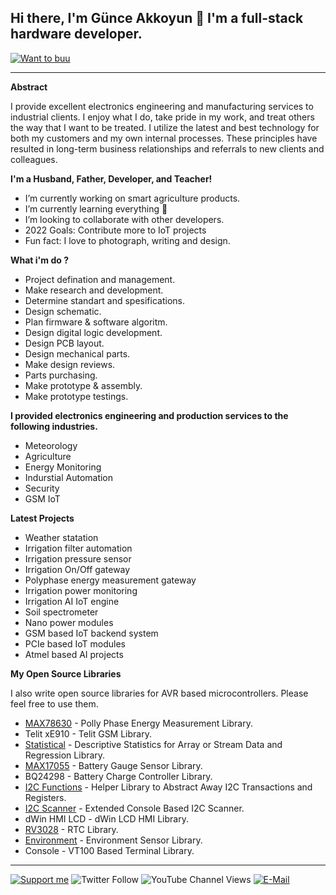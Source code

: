 ## Hi there, I'm Günce Akkoyun 👋 I'm a full-stack hardware developer.

[![Want to buu](https://img.shields.io/badge/Web_Store-Tindie-blue.svg)](https://www.tindie.com/stores/akkoyun)


---

**Abstract**

I provide excellent electronics engineering and manufacturing services to industrial clients. I enjoy what I do, take pride in my work, and treat others the way that I want to be treated. I utilize the latest and best technology for both my customers and my own internal processes. These principles have resulted in long-term business relationships and referrals to new clients and colleagues.

**I'm a Husband, Father, Developer, and Teacher!**

  - I’m currently working on smart agriculture products.
  - I’m currently learning everything 🤣
  - I’m looking to collaborate with other developers.
  - 2022 Goals: Contribute more to IoT projects
  - Fun fact: I love to photograph, writing and design.

**What i'm do ?**

  - Project defination and management.
  - Make research and development.
  - Determine standart and spesifications.
  - Design schematic.
  - Plan firmware & software algoritm.
  - Design digital logic development.
  - Design PCB layout.
  - Design mechanical parts.
  - Make design reviews.
  - Parts purchasing.
  - Make prototype & assembly.
  - Make prototype testings.

**I provided electronics engineering and production services to the following industries.**

  - Meteorology
  - Agriculture
  - Energy Monitoring
  - Indurstial Automation
  - Security
  - GSM IoT

**Latest Projects**

  - Weather statation
  - Irrigation filter automation
  - Irrigation pressure sensor
  - Irrigation On/Off gateway
  - Polyphase energy measurement gateway
  - Irrigation power monitoring
  - Irrigation AI IoT engine
  - Soil spectrometer
  - Nano power modules
  - GSM based IoT backend system
  - PCIe based IoT modules
  - Atmel based AI projects

**My Open Source Libraries**

I also write open source libraries for AVR based microcontrollers. Please feel free to use them.

* [MAX78630](https://max78630.akkoyun.net) - Polly Phase Energy Measurement Library.
* Telit xE910 - Telit GSM Library.
* [Statistical](http://statistical.akkoyun.net) - Descriptive Statistics for Array or Stream Data and Regression Library.
* [MAX17055](http://max17055.akkoyun.net) - Battery Gauge Sensor Library.
* BQ24298 - Battery Charge Controller Library.
* [I2C Functions](http://i2c_functions.akkoyun.net) - Helper Library to Abstract Away I2C Transactions and Registers.
* [I2C Scanner](http://i2c_scanner.akkoyun.net) - Extended Console Based I2C Scanner.
* dWin HMI LCD - dWin LCD HMI Library.
* [RV3028](http://rv3028.akkoyun.net) - RTC Library.
* [Environment](http://environment.akkoyun.net) - Environment Sensor Library.
* Console - VT100 Based Terminal Library.

---

[![Support me](https://img.shields.io/badge/Support-PATREON-GREEN.svg)](https://www.patreon.com/bePatron?u=62967889) ![Twitter Follow](https://img.shields.io/twitter/follow/gunceakkoyun?style=social) ![YouTube Channel Views](https://img.shields.io/youtube/channel/views/UCIguQGdaBT1GnnVMz5qAZ2Q?style=social) [![E-Mail](https://img.shields.io/badge/E_Mail-Mehmet_Gunce_Akkoyun-blue.svg)](mailto:akkoyun@me.com)
